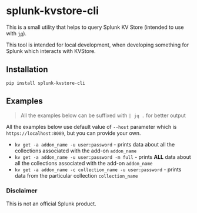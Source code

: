 # splunk-kvstore-cli

This is a small utility that helps to query Splunk KV Store (intended to use with [`jq`](https://stedolan.github.io/jq/)).  

This tool is intended for local development, when developing something for Splunk which interacts with KVStore.

## Installation

`pip install splunk-kvstore-cli`

## Examples

> All the examples below can be suffixed with `| jq .` for better output

All the examples below use default value of `--host` parameter which is `https://localhost:8089`, but you can provide your own.

* `kv get -a addon_name -u user:password` - prints data about all the collections associated with the add-on `addon_name`
* `kv get -a addon_name -u user:password -m full` - prints **ALL** data about all the collections associated with the add-on `addon_name`
* `kv get -a addon_name -c collection_name -u user:password` - prints data from the particular collection `collection_name`

### Disclaimer

This is not an official Splunk product.
